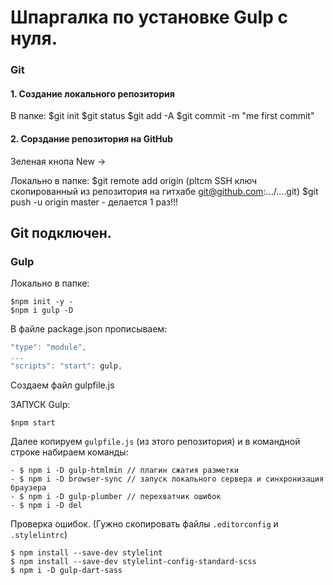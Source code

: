 # Шпаргалка по установке Gulp с нуля.

### Git

#### 1. Создание локального репозитория

В папке:
$git init
$git status
$git add -A
$git commit -m "me first commit"

#### 2. Сорздание репозитория на GitHub
Зеленая кнопа New ->

Локально в папке:
$git remote add origin (pltcm SSH ключ скопированный из репозитория на гитхабе git@github.com:.../....git)
$git push -u origin master - делается 1 раз!!!

## Git подключен.

### Gulp

Локально в папке:
```
$npm init -y -
$npm i gulp -D
```

В файле package.json прописываем:
```js
"type": "module",
...
"scripts": "start": gulp,
```

Создаем файл gulpfile.js

ЗАПУСК Gulp:
```
$npm start
```

Далее копируем `gulpfile.js` (из этого репозитория) и в командной строке набираем команды:
```
- $ npm i -D gulp-htmlmin // плагин сжатия разметки
- $ npm i -D browser-sync // запуск локального сервера и синхронизация браузера
- $ npm i -D gulp-plumber // перехватчик ошибок
- $ npm i -D del
```

Проверка ошибок. (Гужно скопировать файлы `.editorconfig` и `.stylelintrc`)
```
$ npm install --save-dev stylelint
$ npm install --save-dev stylelint-config-standard-scss
$ npm i -D gulp-dart-sass
```
